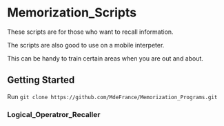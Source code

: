 # Memorization_Scripts

These scripts are for those who want to recall information.


The scripts are also good to use on a mobile interpeter.

This can be handy to train certain areas when you are out and about.



## Getting Started

Run ```git clone https://github.com/MdeFrance/Memorization_Programs.git```

### Logical_Operatror_Recaller
